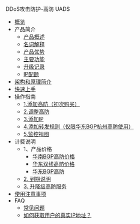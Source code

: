 <div class="sidebar_title"> DDoS攻击防护-高防 UADS</div>

* [概览](/uads/README)
* 产品简介
    * [产品概述](/uads/concepts/overview) 
    * [名词解释](/uads/concepts/term) 
    * [产品优势](/uads/concepts/advantage)
    * [主要功能](/uads/concepts/function)
    * [升级记录](/uads/concepts/change)
    * [IP配额](/uads/concepts/ipnumbers)
* [架构和原理简介](/uads/architecture)
* [快速上手](/uads/common) 
* 操作指南
    * [1.添加高防（初次购买）](/uads/opintro/add)
    * [2.调整高防](/uads/opintro/upgrade)
    * [3.添加IP](/uads/opintro/addip)
    * [4.添加转发规则（仅限华东BGP杭州高防使用）](/uads/opintro/addrules)
    * [5.监控视图](/uads/opintro/dashboard)
* 计费说明
    * 1、产品价格
        * [华南BGP高防价格](/uads/price/prices/southern)
        * [华东双线高防价格](/uads/price/prices/east)
        * [华东BGP高防](/uads/price/prices/bgp)
    * [2. 到期说明](/uads/price/invalid)
    * [3. 升降级高防服务](/uads/price/upgrade)
* [使用注意事项](/uads/warning)
* FAQ
    * [常见问题](/uads/faq/game)
    * [如何获取用户的真实IP地址？](/uads/faq/howtogetip)


   
    
   
   
    
        